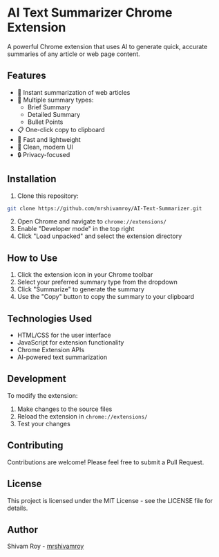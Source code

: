 # AI Text Summarizer Chrome Extension

A powerful Chrome extension that uses AI to generate quick, accurate summaries of any article or web page content.

## Features

- 🚀 Instant summarization of web articles
- 📝 Multiple summary types:
  - Brief Summary
  - Detailed Summary
  - Bullet Points
- 📋 One-click copy to clipboard
- 💨 Fast and lightweight
- 🎨 Clean, modern UI
- 🔒 Privacy-focused

## Installation

1. Clone this repository:
```bash
git clone https://github.com/mrshivamroy/AI-Text-Summarizer.git
```

2. Open Chrome and navigate to `chrome://extensions/`
3. Enable "Developer mode" in the top right
4. Click "Load unpacked" and select the extension directory

## How to Use

1. Click the extension icon in your Chrome toolbar
2. Select your preferred summary type from the dropdown
3. Click "Summarize" to generate the summary
4. Use the "Copy" button to copy the summary to your clipboard

## Technologies Used

- HTML/CSS for the user interface
- JavaScript for extension functionality
- Chrome Extension APIs
- AI-powered text summarization

## Development

To modify the extension:

1. Make changes to the source files
2. Reload the extension in `chrome://extensions/`
3. Test your changes

## Contributing

Contributions are welcome! Please feel free to submit a Pull Request.

## License

This project is licensed under the MIT License - see the LICENSE file for details.

## Author

Shivam Roy - [mrshivamroy](https://github.com/mrshivamroy)
